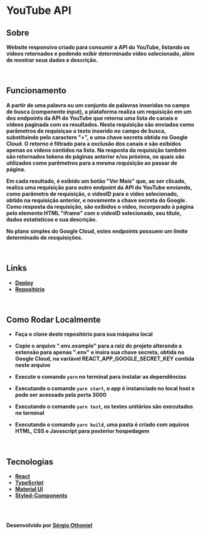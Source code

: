 # YouTube API

<b/>

## Sobre

Website responsivo criado para consumir a API do YouTube, listando os vídeos retornados e podendo exibir determinado vídeo selecionado, além de mostrar seus dados e descrição.

<br />

## Funcionamento

A partir de uma palavra ou um conjunto de palavras inseridas no campo de busca (componente input), a plataforma realiza um requisição em um dos endpoints da API do YouTube que retorna uma lista de canais e vídeos paginada com os resultados. Nesta requisição são enviados como parâmetros de requisiçao o texto inserido no campo de busca, substituindo pelo caractere "+", e uma chave secreta obtida no Google Cloud. O retorno é filtrado para a exclusão dos canais e são exibidos apenas os vídeos contidos na lista. Na resposta da requisição também são retornados tokens de páginas anterior e/ou próxima, os quais são utilizados como parêmetros para a mesma requisição ao passar de página. 

Em cada resultado, é exibido um botão "Ver Mais" que, ao ser clicado, realiza uma requisição para outro endpoint da API do YouTube enviando, como parâmetro de requisição, o videoID para o vídeo selecionado, obtido na requisição anterior, e novamente a chave secreta do Google. Como resposta da requisição, são exibidos o vídeo, incorporado à página pelo elemento HTML "iframe" com o videoID selecionado, seu título, dados estatísticos e sua descrição.

No plano simples do Google Cloud, estes endpoints possuem um limite determinado de resquisições.

<br />

## Links

- <a name="deploy-vercel" href="https://youtube-videos-delta.vercel.app/" target="_blank">Deploy</a>
- <a name="repository" href="https://github.com/sergioothoniel/youtube-videos" target="_blank">Repositório</a>

<br />

## Como Rodar Localmente

- Faça o clone deste repositório para sua máquina local
- Copie o arquivo ".env.example" para a raiz do projeto alterando a extensão para apenas ".env" e insira sua chave secreta, obtida no Google Cloud, na variável <b>REACT_APP_GOOGLE_SECRET_KEY</b> contida neste arquivo
- Execute o comando `yarn` no terminal para instalar as dependências
  
- Executando o comando `yarn start`, o app é instanciado no local host e pode ser acessado pela porta 3000
- Executando o comando `yarn test`, os testes unitários são executados no terminal
- Executando o comando `yarn build`, uma pasta é criado com aquivos HTML, CSS e Javascript para posterior hospedagem

<br />

## Tecnologias

- <a name="react" href="https://pt-br.reactjs.org/" target="_blank">React</a>
- <a name="ts" href="https://www.typescriptlang.org/" target="_blank">TypeScript</a>
- <a name="materialUI" href="https://mui.com/pt/" target="_blank">Material UI</a>
- <a name="styledComponents" href="https://styled-components.com/" target="_blank">Styled-Components</a>

<br/>
<br/>

Desenvolvido por [Sérgio Othoniel](https://github.com/sergioothoniel)
